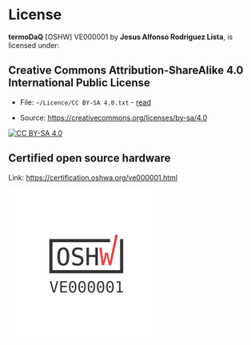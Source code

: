 # License

**termoDaQ** [OSHW] VE000001 by **Jesus Alfonso Rodriguez Lista**, is licensed under:

## Creative Commons Attribution-ShareAlike 4.0 International Public License

- File: `~/Licence/CC BY-SA 4.0.txt` - [read](https://github.com/mc-ireiser/termoDaQ/blob/master/License/CC%20BY-SA%204.0.txt)

- Source: https://creativecommons.org/licenses/by-sa/4.0

[![CC BY-SA 4.0](https://i.creativecommons.org/l/by-sa/4.0/88x31.png)](https://creativecommons.org/licenses/by-sa/4.0/)

## Certified open source hardware

Link: https://certification.oshwa.org/ve000001.html

![OSHWA UID VE000001](https://raw.githubusercontent.com/mc-ireiser/termoDaQ/master/License/OSHWA.png)